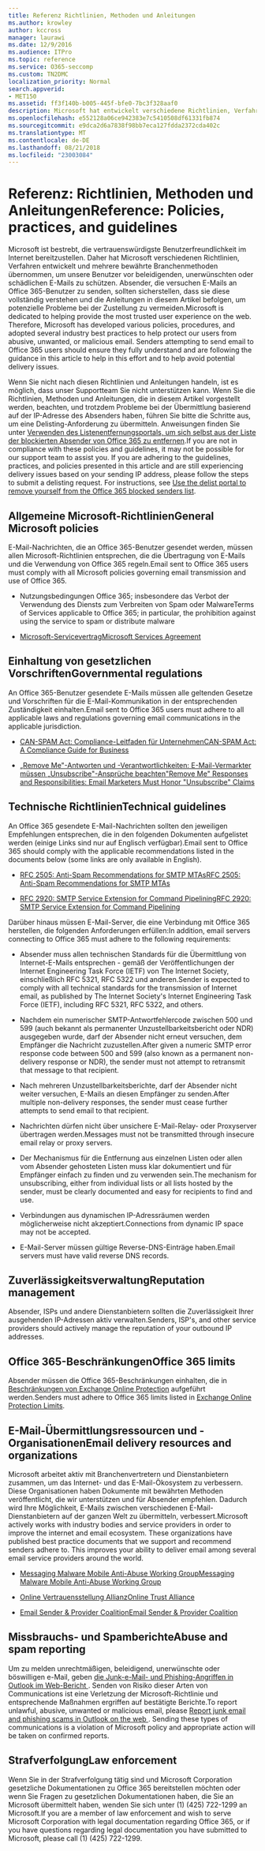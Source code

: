```yaml
---
title: Referenz Richtlinien, Methoden und Anleitungen
ms.author: krowley
author: kccross
manager: laurawi
ms.date: 12/9/2016
ms.audience: ITPro
ms.topic: reference
ms.service: O365-seccomp
ms.custom: TN2DMC
localization_priority: Normal
search.appverid:
- MET150
ms.assetid: ff3f140b-b005-445f-bfe0-7bc3f328aaf0
description: Microsoft hat entwickelt verschiedene Richtlinien, Verfahren und angenommenen mehrere bewährten um unsere Benutzer beleidigend, unerwünschte oder böswilligen e-Mail schützen.
ms.openlocfilehash: e552128a06ce942383e7c5410508df61331fb874
ms.sourcegitcommit: e9dca2d6a7838f98bb7eca127fdda2372cda402c
ms.translationtype: MT
ms.contentlocale: de-DE
ms.lasthandoff: 08/21/2018
ms.locfileid: "23003084"
---
```

# <a name="reference-policies-practices-and-guidelines"></a><span data-ttu-id="1631d-103">Referenz: Richtlinien, Methoden und Anleitungen</span><span class="sxs-lookup"><span data-stu-id="1631d-103">Reference: Policies, practices, and guidelines</span></span>
  
<span data-ttu-id="1631d-p101">Microsoft ist bestrebt, die vertrauenswürdigste Benutzerfreundlichkeit im Internet bereitzustellen. Daher hat Microsoft verschiedenen Richtlinien, Verfahren entwickelt und mehrere bewährte Branchenmethoden übernommen, um unsere Benutzer vor beleidigenden, unerwünschten oder schädlichen E-Mails zu schützen. Absender, die versuchen E-Mails an Office 365-Benutzer zu senden, sollten sicherstellen, dass sie diese vollständig verstehen und die Anleitungen in diesem Artikel befolgen, um potenzielle Probleme bei der Zustellung zu vermeiden.</span><span class="sxs-lookup"><span data-stu-id="1631d-p101">Microsoft is dedicated to helping provide the most trusted user experience on the web. Therefore, Microsoft has developed various policies, procedures, and adopted several industry best practices to help protect our users from abusive, unwanted, or malicious email. Senders attempting to send email to Office 365 users should ensure they fully understand and are following the guidance in this article to help in this effort and to help avoid potential delivery issues.</span></span>
  
<span data-ttu-id="1631d-p102">Wenn Sie nicht nach diesen Richtlinien und Anleitungen handeln, ist es möglich, dass unser Supportteam Sie nicht unterstützen kann. Wenn Sie die Richtlinien, Methoden und Anleitungen, die in diesem Artikel vorgestellt werden, beachten, und trotzdem Probleme bei der Übermittlung basierend auf der IP-Adresse des Absenders haben, führen Sie bitte die Schritte aus, um eine Delisting-Anforderung zu übermitteln. Anweisungen finden Sie unter [Verwenden des Listenentfernungsportals, um sich selbst aus der Liste der blockierten Absender von Office 365 zu entfernen](use-the-delist-portal-to-remove-yourself-from-the-office-365-blocked-senders-lis.md).</span><span class="sxs-lookup"><span data-stu-id="1631d-p102">If you are not in compliance with these policies and guidelines, it may not be possible for our support team to assist you. If you are adhering to the guidelines, practices, and policies presented in this article and are still experiencing delivery issues based on your sending IP address, please follow the steps to submit a delisting request. For instructions, see [Use the delist portal to remove yourself from the Office 365 blocked senders list](use-the-delist-portal-to-remove-yourself-from-the-office-365-blocked-senders-lis.md).</span></span>
  
## <a name="general-microsoft-policies"></a><span data-ttu-id="1631d-110">Allgemeine Microsoft-Richtlinien</span><span class="sxs-lookup"><span data-stu-id="1631d-110">General Microsoft policies</span></span>
<span data-ttu-id="1631d-111"><a name="GenMsftPolicies"> </a></span><span class="sxs-lookup"><span data-stu-id="1631d-111"></span></span>

<span data-ttu-id="1631d-112">E-Mail-Nachrichten, die an Office 365-Benutzer gesendet werden, müssen allen Microsoft-Richtlinien entsprechen, die die Übertragung von E-Mails und die Verwendung von Office 365 regeln.</span><span class="sxs-lookup"><span data-stu-id="1631d-112">Email sent to Office 365 users must comply with all Microsoft policies governing email transmission and use of Office 365.</span></span>
  
- <span data-ttu-id="1631d-113">Nutzungsbedingungen Office 365; insbesondere das Verbot der Verwendung des Diensts zum Verbreiten von Spam oder Malware</span><span class="sxs-lookup"><span data-stu-id="1631d-113">Terms of Services applicable to Office 365; in particular, the prohibition against using the service to spam or distribute malware</span></span>
    
- [<span data-ttu-id="1631d-114">Microsoft-Servicevertrag</span><span class="sxs-lookup"><span data-stu-id="1631d-114">Microsoft Services Agreement</span></span>](https://www.microsoft.com/servicesagreement/)
    
## <a name="governmental-regulations"></a><span data-ttu-id="1631d-115">Einhaltung von gesetzlichen Vorschriften</span><span class="sxs-lookup"><span data-stu-id="1631d-115">Governmental regulations</span></span>
<span data-ttu-id="1631d-116"><a name="GovtRegulations"> </a></span><span class="sxs-lookup"><span data-stu-id="1631d-116"></span></span>

<span data-ttu-id="1631d-117">An Office 365-Benutzer gesendete E-Mails müssen alle geltenden Gesetze und Vorschriften für die E-Mail-Kommunikation in der entsprechenden Zuständigkeit einhalten.</span><span class="sxs-lookup"><span data-stu-id="1631d-117">Email sent to Office 365 users must adhere to all applicable laws and regulations governing email communications in the applicable jurisdiction.</span></span>
  
- [<span data-ttu-id="1631d-118">CAN-SPAM Act: Compliance-Leitfaden für Unternehmen</span><span class="sxs-lookup"><span data-stu-id="1631d-118">CAN-SPAM Act: A Compliance Guide for Business</span></span>](https://www.ftc.gov/tips-advice/business-center/guidance/can-spam-act-compliance-guide-business)
    
- [<span data-ttu-id="1631d-119">„Remove Me"-Antworten und -Verantwortlichkeiten: E-Mail-Vermarkter müssen „Unsubscribe"-Ansprüche beachten</span><span class="sxs-lookup"><span data-stu-id="1631d-119">"Remove Me" Responses and Responsibilities: Email Marketers Must Honor "Unsubscribe" Claims</span></span>](https://www.lawpublish.com/ftc-emai-marketers-unsubscribe-claims.mdl)
    
## <a name="technical-guidelines"></a><span data-ttu-id="1631d-120">Technische Richtlinien</span><span class="sxs-lookup"><span data-stu-id="1631d-120">Technical guidelines</span></span>
<span data-ttu-id="1631d-121"><a name="TechGuidelines"> </a></span><span class="sxs-lookup"><span data-stu-id="1631d-121"></span></span>

<span data-ttu-id="1631d-122">An Office 365 gesendete E-Mail-Nachrichten sollten den jeweiligen Empfehlungen entsprechen, die in den folgenden Dokumenten aufgelistet werden (einige Links sind nur auf Englisch verfügbar).</span><span class="sxs-lookup"><span data-stu-id="1631d-122">Email sent to Office 365 should comply with the applicable recommendations listed in the documents below (some links are only available in English).</span></span>
  
- [<span data-ttu-id="1631d-123">RFC 2505: Anti-Spam Recommendations for SMTP MTAs</span><span class="sxs-lookup"><span data-stu-id="1631d-123">RFC 2505: Anti-Spam Recommendations for SMTP MTAs</span></span>](https://www.ietf.org/rfc/rfc2505.txt)
    
- [<span data-ttu-id="1631d-124">RFC 2920: SMTP Service Extension for Command Pipelining</span><span class="sxs-lookup"><span data-stu-id="1631d-124">RFC 2920: SMTP Service Extension for Command Pipelining</span></span>](https://www.ietf.org/rfc/rfc2920.txt)
    
<span data-ttu-id="1631d-125">Darüber hinaus müssen E-Mail-Server, die eine Verbindung mit Office 365 herstellen, die folgenden Anforderungen erfüllen:</span><span class="sxs-lookup"><span data-stu-id="1631d-125">In addition, email servers connecting to Office 365 must adhere to the following requirements:</span></span>
  
- <span data-ttu-id="1631d-126">Absender muss allen technischen Standards für die Übermittlung von Internet-E-Mails entsprechen - gemäß der Veröffentlichungen der Internet Engineering Task Force (IETF) von The Internet Society, einschließlich RFC 5321, RFC 5322 und anderen.</span><span class="sxs-lookup"><span data-stu-id="1631d-126">Sender is expected to comply with all technical standards for the transmission of Internet email, as published by The Internet Society's Internet Engineering Task Force (IETF), including RFC 5321, RFC 5322, and others.</span></span> 
    
- <span data-ttu-id="1631d-127">Nachdem ein numerischer SMTP-Antwortfehlercode zwischen 500 und 599 (auch bekannt als permanenter Unzustellbarkeitsbericht oder NDR) ausgegeben wurde, darf der Absender nicht erneut versuchen, dem Empfänger die Nachricht zuzustellen.</span><span class="sxs-lookup"><span data-stu-id="1631d-127">After given a numeric SMTP error response code between 500 and 599 (also known as a permanent non-delivery response or NDR), the sender must not attempt to retransmit that message to that recipient.</span></span>
    
- <span data-ttu-id="1631d-128">Nach mehreren Unzustellbarkeitsberichte, darf der Absender nicht weiter versuchen, E-Mails an diesen Empfänger zu senden.</span><span class="sxs-lookup"><span data-stu-id="1631d-128">After multiple non-delivery responses, the sender must cease further attempts to send email to that recipient.</span></span>
    
- <span data-ttu-id="1631d-129">Nachrichten dürfen nicht über unsichere E-Mail-Relay- oder Proxyserver übertragen werden.</span><span class="sxs-lookup"><span data-stu-id="1631d-129">Messages must not be transmitted through insecure email relay or proxy servers.</span></span>
    
- <span data-ttu-id="1631d-130">Der Mechanismus für die Entfernung aus einzelnen Listen oder allen vom Absender gehosteten Listen muss klar dokumentiert und für Empfänger einfach zu finden und zu verwenden sein.</span><span class="sxs-lookup"><span data-stu-id="1631d-130">The mechanism for unsubscribing, either from individual lists or all lists hosted by the sender, must be clearly documented and easy for recipients to find and use.</span></span>
    
- <span data-ttu-id="1631d-131">Verbindungen aus dynamischen IP-Adressräumen werden möglicherweise nicht akzeptiert.</span><span class="sxs-lookup"><span data-stu-id="1631d-131">Connections from dynamic IP space may not be accepted.</span></span>
    
- <span data-ttu-id="1631d-132">E-Mail-Server müssen gültige Reverse-DNS-Einträge haben.</span><span class="sxs-lookup"><span data-stu-id="1631d-132">Email servers must have valid reverse DNS records.</span></span>
    
## <a name="reputation-management"></a><span data-ttu-id="1631d-133">Zuverlässigkeitsverwaltung</span><span class="sxs-lookup"><span data-stu-id="1631d-133">Reputation management</span></span>
<span data-ttu-id="1631d-134"><a name="RepManagement"> </a></span><span class="sxs-lookup"><span data-stu-id="1631d-134"></span></span>

<span data-ttu-id="1631d-135">Absender, ISPs und andere Dienstanbietern sollten die Zuverlässigkeit Ihrer ausgehenden IP-Adressen aktiv verwalten.</span><span class="sxs-lookup"><span data-stu-id="1631d-135">Senders, ISP's, and other service providers should actively manage the reputation of your outbound IP addresses.</span></span>
  
## <a name="office-365-limits"></a><span data-ttu-id="1631d-136">Office 365-Beschränkungen</span><span class="sxs-lookup"><span data-stu-id="1631d-136">Office 365 limits</span></span>
<span data-ttu-id="1631d-137"><a name="sectionSection4"> </a></span><span class="sxs-lookup"><span data-stu-id="1631d-137"></span></span>

<span data-ttu-id="1631d-138">Absender müssen die Office 365-Beschränkungen einhalten, die in [Beschränkungen von Exchange Online Protection](https://technet.microsoft.com/library/exchange-online-protection-limits.aspx) aufgeführt werden.</span><span class="sxs-lookup"><span data-stu-id="1631d-138">Senders must adhere to Office 365 limits listed in [Exchange Online Protection Limits](https://technet.microsoft.com/library/exchange-online-protection-limits.aspx).</span></span>
  
## <a name="email-delivery-resources-and-organizations"></a><span data-ttu-id="1631d-139">E-Mail-Übermittlungsressourcen und -Organisationen</span><span class="sxs-lookup"><span data-stu-id="1631d-139">Email delivery resources and organizations</span></span>
<span data-ttu-id="1631d-140"><a name="sectionSection5"> </a></span><span class="sxs-lookup"><span data-stu-id="1631d-140"></span></span>

<span data-ttu-id="1631d-p103">Microsoft arbeitet aktiv mit Branchenvertretern und Dienstanbietern zusammen, um das Internet- und das E-Mail-Ökosystem zu verbessern. Diese Organisationen haben Dokumente mit bewährten Methoden veröffentlicht, die wir unterstützen und für Absender empfehlen. Dadurch wird Ihre Möglichkeit, E-Mails zwischen verschiedenen E-Mail-Dienstanbietern auf der ganzen Welt zu übermitteln, verbessert.</span><span class="sxs-lookup"><span data-stu-id="1631d-p103">Microsoft actively works with industry bodies and service providers in order to improve the internet and email ecosystem. These organizations have published best practice documents that we support and recommend senders adhere to. This improves your ability to deliver email among several email service providers around the world.</span></span>
  
- [<span data-ttu-id="1631d-144">Messaging Malware Mobile Anti-Abuse Working Group</span><span class="sxs-lookup"><span data-stu-id="1631d-144">Messaging Malware Mobile Anti-Abuse Working Group</span></span>](https://www.m3aawg.org/)
    
- [<span data-ttu-id="1631d-145">Online Vertrauensstellung Allianz</span><span class="sxs-lookup"><span data-stu-id="1631d-145">Online Trust Alliance </span></span>](https://www.otalliance.org/resources)
    
- [<span data-ttu-id="1631d-146">Email Sender &amp; Provider Coalition</span><span class="sxs-lookup"><span data-stu-id="1631d-146">Email Sender &amp; Provider Coalition</span></span>](http://www.espcoalition.org/)
    
## <a name="abuse-and-spam-reporting"></a><span data-ttu-id="1631d-147">Missbrauchs- und Spamberichte</span><span class="sxs-lookup"><span data-stu-id="1631d-147">Abuse and spam reporting</span></span>
<span data-ttu-id="1631d-148"><a name="AbuseSpamReports"> </a></span><span class="sxs-lookup"><span data-stu-id="1631d-148"></span></span>

<span data-ttu-id="1631d-p104">Um zu melden unrechtmäßigen, beleidigend, unerwünschte oder böswilligen e-Mail, geben [die Junk-e-Mail- und Phishing-Angriffen in Outlook im Web-Bericht ](report-junk-email-and-phishing-scams-in-outlook-on-the-web-eop.md). Senden von Risiko dieser Arten von Communications ist eine Verletzung der Microsoft-Richtlinie und entsprechende Maßnahmen ergriffen auf bestätigte Berichte.</span><span class="sxs-lookup"><span data-stu-id="1631d-p104">To report unlawful, abusive, unwanted or malicious email, please [Report junk email and phishing scams in Outlook on the web ](report-junk-email-and-phishing-scams-in-outlook-on-the-web-eop.md). Sending these types of communications is a violation of Microsoft policy and appropriate action will be taken on confirmed reports.</span></span>
  
## <a name="law-enforcement"></a><span data-ttu-id="1631d-151">Strafverfolgung</span><span class="sxs-lookup"><span data-stu-id="1631d-151">Law enforcement</span></span>
<span data-ttu-id="1631d-152"><a name="sectionSection7"> </a></span><span class="sxs-lookup"><span data-stu-id="1631d-152"></span></span>

<span data-ttu-id="1631d-153">Wenn Sie in der Strafverfolgung tätig sind und Microsoft Corporation gesetzliche Dokumentationen zu Office 365 bereitstellen möchten oder wenn Sie Fragen zu gesetzlichen Dokumentationen haben, die Sie an Microsoft übermittelt haben, wenden Sie sich unter (1) (425) 722-1299 an Microsoft.</span><span class="sxs-lookup"><span data-stu-id="1631d-153">If you are a member of law enforcement and wish to serve Microsoft Corporation with legal documentation regarding Office 365, or if you have questions regarding legal documentation you have submitted to Microsoft, please call (1) (425) 722-1299.</span></span>
  

